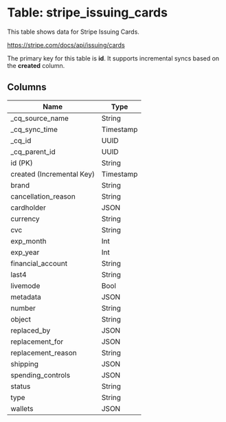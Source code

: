 # Table: stripe_issuing_cards

This table shows data for Stripe Issuing Cards.

https://stripe.com/docs/api/issuing/cards

The primary key for this table is **id**.
It supports incremental syncs based on the **created** column.

## Columns

| Name          | Type          |
| ------------- | ------------- |
|_cq_source_name|String|
|_cq_sync_time|Timestamp|
|_cq_id|UUID|
|_cq_parent_id|UUID|
|id (PK)|String|
|created (Incremental Key)|Timestamp|
|brand|String|
|cancellation_reason|String|
|cardholder|JSON|
|currency|String|
|cvc|String|
|exp_month|Int|
|exp_year|Int|
|financial_account|String|
|last4|String|
|livemode|Bool|
|metadata|JSON|
|number|String|
|object|String|
|replaced_by|JSON|
|replacement_for|JSON|
|replacement_reason|String|
|shipping|JSON|
|spending_controls|JSON|
|status|String|
|type|String|
|wallets|JSON|